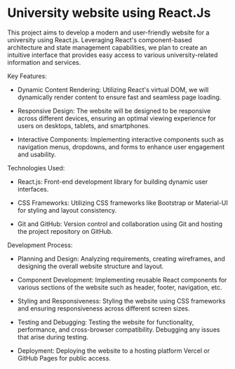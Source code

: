 # University website using React.Js

This project aims to develop a modern and user-friendly website for a university using React.js. Leveraging React's component-based architecture and state management capabilities, we plan to create an intuitive interface that provides easy access to various university-related information and services.

Key Features:
* Dynamic Content Rendering: Utilizing React's virtual DOM, we will dynamically render content to ensure fast and seamless page loading.

* Responsive Design: The website will be designed to be responsive across different devices, ensuring an optimal viewing experience for users on desktops, tablets, and smartphones.

* Interactive Components: Implementing interactive components such as navigation menus, dropdowns, and forms to enhance user engagement and usability.


Technologies Used:
* React.js: Front-end development library for building dynamic user interfaces.

* CSS Frameworks: Utilizing CSS frameworks like Bootstrap or Material-UI for styling and layout consistency.

* Git and GitHub: Version control and collaboration using Git and hosting the project repository on GitHub.

Development Process:

* Planning and Design: Analyzing requirements, creating wireframes, and designing the overall website structure and layout.

* Component Development: Implementing reusable React components for various sections of the website such as header, footer, navigation, etc.

* Styling and Responsiveness: Styling the website using CSS frameworks and ensuring responsiveness across different screen sizes.

* Testing and Debugging: Testing the website for functionality, performance, and cross-browser compatibility. Debugging any issues that arise during testing.

* Deployment: Deploying the website to a hosting platform Vercel or GitHub Pages for public access.

